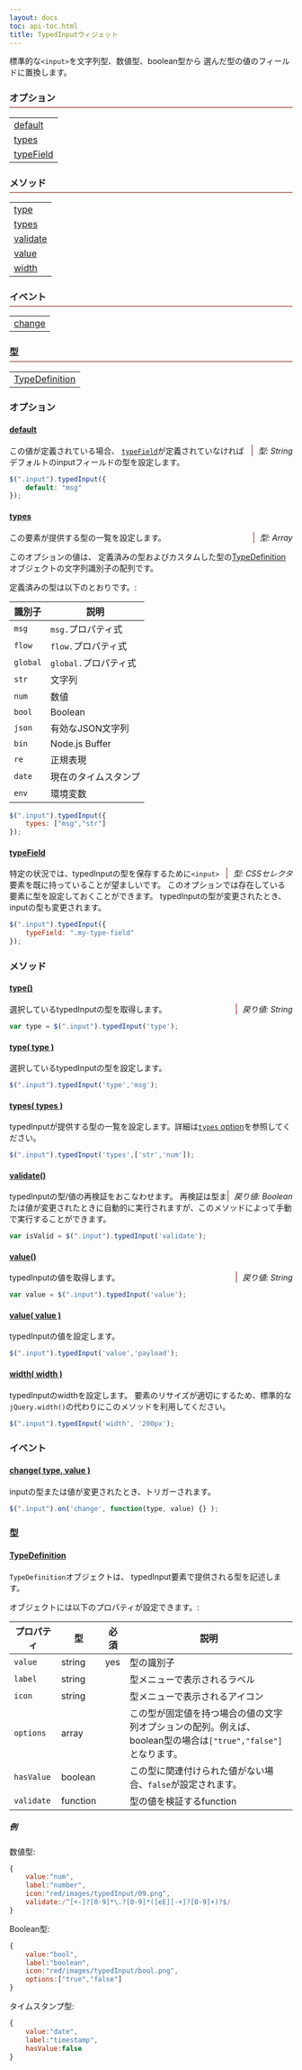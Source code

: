 ```yaml
---
layout: docs
toc: api-toc.html
title: TypedInputウィジェット
---
```


標準的な`<input>`を文字列型、数値型、boolean型から
選んだ型の値のフィールドに置換します。

<div class="widget">
    <div class="col-4-12">
        <h3>オプション</h3>
        <table>
            <tr><td><a href="#options-default">default</a></td></tr>
            <tr><td><a href="#options-types">types</a></td></tr>
            <tr><td><a href="#options-typeField">typeField</a></td></tr>
        </table>
    </div>
    <div class="col-4-12">
        <h3>メソッド</h3>
        <table>
            <tr><td><a href="#methods-type">type</a></td></tr>
            <tr><td><a href="#methods-types">types</a></td></tr>
            <tr><td><a href="#methods-validate">validate</a></td></tr>
            <tr><td><a href="#methods-value">value</a></td></tr>
            <tr><td><a href="#methods-width">width</a></td></tr>
        </table>
    </div>
    <div class="col-4-12">
    <h3>イベント</h3>
    <table>
    <tr><td><a href="#events-change">change</a></td></tr>
    </table>
    <h3>型</h3>
    <table>
    <tr><td><a href="#types-typedefinition">TypeDefinition</a></td></tr>
    </table>
    </div>
</div>


### オプション

#### <a href="#options-default" name="options-default">default</a>

<span class="method-return">型: String</span>

この値が定義されている場合、
[`typeField`](#options-typeField)が定義されていなければデフォルトのinputフィールドの型を設定します。

```javascript
$(".input").typedInput({
    default: "msg"
});
```

#### <a href="#options-types" name="options-types">types</a>

<span class="method-return">型: Array</span>

この要素が提供する型の一覧を設定します。

このオプションの値は、
定義済みの型およびカスタムした型の[TypeDefinition](#types-typedefinition)オブジェクトの文字列識別子の配列です。

定義済みの型は以下のとおりです。:

識別子 | 説明
-----------|------------
`msg` | `msg.`プロパティ式
`flow` | `flow.`プロパティ式
`global` | `global.`プロパティ式
`str` | 文字列
`num` | 数値
`bool` | Boolean
`json` | 有効なJSON文字列
`bin` | Node.js Buffer
`re` | 正規表現
`date` | 現在のタイムスタンプ
`env` | 環境変数

```javascript
$(".input").typedInput({
    types: ["msg","str"]
});
```

#### <a href="#options-typeField" name="options-typeField">typeField</a>

<span class="method-return">型: CSSセレクタ</span>

特定の状況では、typedInputの型を保存するために`<input>`要素を既に持っていることが望ましいです。
このオプションでは存在している要素に型を設定しておくことができます。
typedInputの型が変更されたとき、
inputの型も変更されます。

```javascript
$(".input").typedInput({
    typeField: ".my-type-field"
});
```

### メソッド

<a name="methods-type"></a>

#### <a href="#methods-type-get" name="methods-type-get">type()</a>

<span class="method-return">戻り値: String</span>

選択しているtypedInputの型を取得します。

```javascript
var type = $(".input").typedInput('type');
```

#### <a href="#methods-type-set" name="methods-type-set">type( type )</a>

選択しているtypedInputの型を設定します。

```javascript
$(".input").typedInput('type','msg');
```

#### <a href="#methods-types" name="methods-types">types( types )</a>

typedInputが提供する型の一覧を設定します。詳細は[`types` option](#options-types)を参照してください。

```javascript
$(".input").typedInput('types',['str','num']);
```

#### <a href="#methods-validate" name="methods-validate">validate()</a>

<span class="method-return">戻り値: Boolean</span>

typedInputの型/値の再検証をおこなわせます。
再検証は型または値が変更されたときに自動的に実行されますが、このメソッドによって手動で実行することができます。

```javascript
var isValid = $(".input").typedInput('validate');
```

<a name="methods-value"></a>

#### <a href="#methods-value-get" name="methods-value-get">value()</a>

<span class="method-return">戻り値: String</span>

typedInputの値を取得します。

```javascript
var value = $(".input").typedInput('value');
```

#### <a href="#methods-value-set" name="methods-value-set">value( value )</a>

typedInputの値を設定します。

```javascript
$(".input").typedInput('value','payload');
```

#### <a href="#methods-width" name="methods-width">width( width )</a>

typedInputのwidthを設定します。
要素のリサイズが適切にするため、標準的な`jQuery.width()`の代わりにこのメソッドを利用してください。

```javascript
$(".input").typedInput('width', '200px');
```

### イベント

#### <a href="#events-change" name="events-change">change( type, value )</a>

inputの型または値が変更されたとき、トリガーされます。

```javascript
$(".input").on('change', function(type, value) {} );
```

### 型

#### <a href="#types-typedefinition" name="types-typedefinition">TypeDefinition</a>

`TypeDefinition`オブジェクトは、
typedInput要素で提供される型を記述します。

オブジェクトには以下のプロパティが設定できます。:

プロパティ | 型    | 必須 | 説明
---------|---------|----------|-------------
`value`  | string  | yes      | 型の識別子
`label`  | string  |          | 型メニューで表示されるラベル
`icon`   | string  |          | 型メニューで表示されるアイコン
`options`| array   |          | この型が固定値を持つ場合の値の文字列オプションの配列。例えば、boolean型の場合は`["true","false"]`となります。
`hasValue`|boolean |          | この型に関連付けられた値がない場合、`false`が設定されます。
`validate`|function|          | 型の値を検証するfunction

##### 例

数値型:

```javascript
{
    value:"num",
    label:"number",
    icon:"red/images/typedInput/09.png",
    validate:/^[+-]?[0-9]*\.?[0-9]*([eE][-+]?[0-9]+)?$/
}
```

Boolean型:

```javascript
{
    value:"bool",
    label:"boolean",
    icon:"red/images/typedInput/bool.png",
    options:["true","false"]
}
```

タイムスタンプ型:

```javascript
{
    value:"date",
    label:"timestamp",
    hasValue:false
}
```


<style>

.widget h3 {
    margin-left: 0;
    padding-bottom: 5px;
    border-bottom: 2px solid #B68181;
}
.widget:after {
    content:"";
    display:block;
    clear:both;
}
.method-return {
    float: right;
    font-style: italic;
    padding-left: 10px;
    border-left: 2px solid #B68181;
}
</style>

